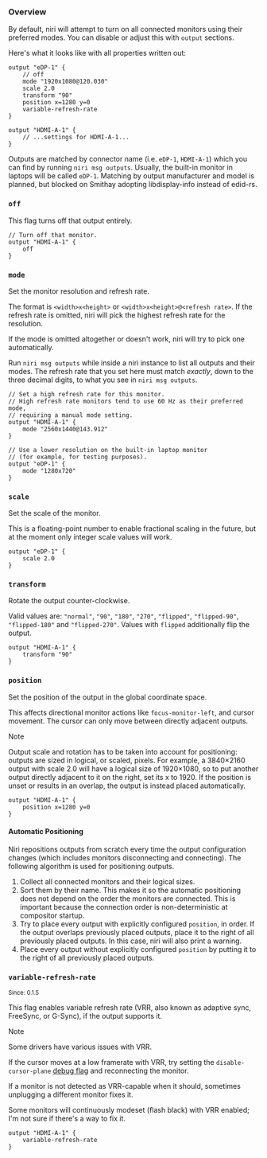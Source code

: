 ### Overview

By default, niri will attempt to turn on all connected monitors using their preferred modes.
You can disable or adjust this with `output` sections.

Here's what it looks like with all properties written out:

```
output "eDP-1" {
    // off
    mode "1920x1080@120.030"
    scale 2.0
    transform "90"
    position x=1280 y=0
    variable-refresh-rate
}

output "HDMI-A-1" {
    // ...settings for HDMI-A-1...
}
```

Outputs are matched by connector name (i.e. `eDP-1`, `HDMI-A-1`) which you can find by running `niri msg outputs`.
Usually, the built-in monitor in laptops will be called `eDP-1`.
Matching by output manufacturer and model is planned, but blocked on Smithay adopting libdisplay-info instead of edid-rs.

### `off`

This flag turns off that output entirely.

```
// Turn off that monitor.
output "HDMI-A-1" {
    off
}
```

### `mode`

Set the monitor resolution and refresh rate.

The format is `<width>x<height>` or `<width>x<height>@<refresh rate>`.
If the refresh rate is omitted, niri will pick the highest refresh rate for the resolution.

If the mode is omitted altogether or doesn't work, niri will try to pick one automatically.

Run `niri msg outputs` while inside a niri instance to list all outputs and their modes.
The refresh rate that you set here must match *exactly*, down to the three decimal digits, to what you see in `niri msg outputs`.

```
// Set a high refresh rate for this monitor.
// High refresh rate monitors tend to use 60 Hz as their preferred mode,
// requiring a manual mode setting.
output "HDMI-A-1" {
    mode "2560x1440@143.912"
}

// Use a lower resolution on the built-in laptop monitor
// (for example, for testing purposes).
output "eDP-1" {
    mode "1280x720"
}
```

### `scale`

Set the scale of the monitor.

This is a floating-point number to enable fractional scaling in the future, but at the moment only integer scale values will work.

```
output "eDP-1" {
    scale 2.0
}
```

### `transform`

Rotate the output counter-clockwise.

Valid values are: `"normal"`, `"90"`, `"180"`, `"270"`, `"flipped"`, `"flipped-90"`, `"flipped-180"` and `"flipped-270"`.
Values with `flipped` additionally flip the output.

```
output "HDMI-A-1" {
    transform "90"
}
```

### `position`

Set the position of the output in the global coordinate space.

This affects directional monitor actions like `focus-monitor-left`, and cursor movement.
The cursor can only move between directly adjacent outputs.

> [!NOTE]
> Output scale and rotation has to be taken into account for positioning: outputs are sized in logical, or scaled, pixels.
> For example, a 3840×2160 output with scale 2.0 will have a logical size of 1920×1080, so to put another output directly adjacent to it on the right, set its x to 1920.
> If the position is unset or results in an overlap, the output is instead placed automatically.

```
output "HDMI-A-1" {
    position x=1280 y=0
}
```

#### Automatic Positioning

Niri repositions outputs from scratch every time the output configuration changes (which includes monitors disconnecting and connecting).
The following algorithm is used for positioning outputs.

1. Collect all connected monitors and their logical sizes.
1. Sort them by their name. This makes it so the automatic positioning does not depend on the order the monitors are connected. This is important because the connection order is non-deterministic at compositor startup.
1. Try to place every output with explicitly configured `position`, in order. If the output overlaps previously placed outputs, place it to the right of all previously placed outputs. In this case, niri will also print a warning.
1. Place every output without explicitly configured `position` by putting it to the right of all previously placed outputs.

### `variable-refresh-rate`

<sup>Since: 0.1.5</sup>

This flag enables variable refresh rate (VRR, also known as adaptive sync, FreeSync, or G-Sync), if the output supports it.

> [!NOTE]
> Some drivers have various issues with VRR.
>
> If the cursor moves at a low framerate with VRR, try setting the `disable-cursor-plane` [debug flag](./Configuration:-Debug-Options.md) and reconnecting the monitor.
>
> If a monitor is not detected as VRR-capable when it should, sometimes unplugging a different monitor fixes it.
>
> Some monitors will continuously modeset (flash black) with VRR enabled; I'm not sure if there's a way to fix it.

```
output "HDMI-A-1" {
    variable-refresh-rate
}
```
